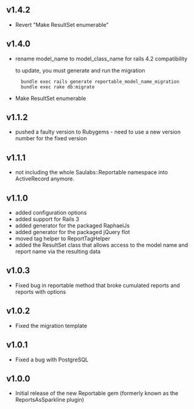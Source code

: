 v1.4.2
------
* Revert "Make ResultSet enumerable"

v1.4.0
------

* rename model_name to model_class_name for rails 4.2 compatibility

    to update, you must generate and run the migration

    	bundle exec rails generate reportable_model_name_migration
    	bundle exec rake db:migrate
* Make ResultSet enumerable

v1.1.2
------

* pushed a faulty version to Rubygems - need to use a new version number for the fixed version

v1.1.1
------

* not including the whole Saulabs::Reportable namespace into ActiveRecord anymore.

v1.1.0
------

* added configuration options
* added support for Rails 3
* added generator for the packaged RaphaelJs
* added generator for the packaged jQuery flot
* moved tag helper to ReportTagHelper
* added the ResultSet class that allows access to the model name and report name via the resulting data

v1.0.3
------

* Fixed bug in reportable method that broke cumulated reports and reports with options

v1.0.2
------

* Fixed the migration template

v1.0.1
------

* Fixed a bug with PostgreSQL

v1.0.0
------

* Initial release of the new Reportable gem (formerly known as the ReportsAsSparkline plugin)
